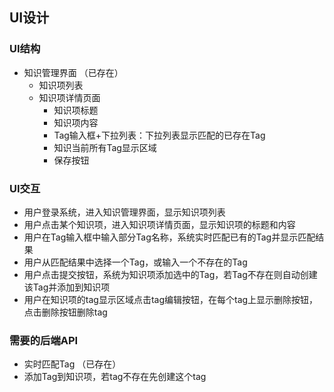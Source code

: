 ## UI设计
### UI结构
- 知识管理界面 （已存在）
  - 知识项列表
  - 知识项详情页面  
    - 知识项标题 
    - 知识项内容 
    - Tag输入框+下拉列表：下拉列表显示匹配的已存在Tag
    - 知识当前所有Tag显示区域
    - 保存按钮

### UI交互
- 用户登录系统，进入知识管理界面，显示知识项列表
- 用户点击某个知识项，进入知识项详情页面，显示知识项的标题和内容
- 用户在Tag输入框中输入部分Tag名称，系统实时匹配已有的Tag并显示匹配结果
- 用户从匹配结果中选择一个Tag，或输入一个不存在的Tag
- 用户点击提交按钮，系统为知识项添加选中的Tag，若Tag不存在则自动创建该Tag并添加到知识项
- 用户在知识项的tag显示区域点击tag编辑按钮，在每个tag上显示删除按钮，点击删除按钮删除tag

### 需要的后端API
- 实时匹配Tag （已存在）
- 添加Tag到知识项，若tag不存在先创建这个tag 
